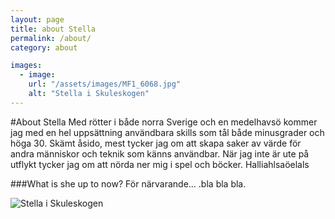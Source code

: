 ```yaml
---
layout: page
title: about Stella
permalink: /about/
category: about

images:
  - image:
    url: "/assets/images/MF1_6068.jpg"
    alt: "Stella i Skuleskogen"
---
```


#About Stella
Med rötter i både norra Sverige och en medelhavsö kommer jag med en hel uppsättning användbara skills som tål både minusgrader och höga 30.
Skämt åsido, mest tycker jag om att skapa saker av värde för andra människor och teknik som känns användbar. När jag inte är ute på utflykt tycker jag om att nörda ner mig i spel och böcker. Halliahlsaöelals

###What is she up to now?
För närvarande... .bla bla bla.

![Stella i Skuleskogen](/assets/images/MF1_6068.jpg)
